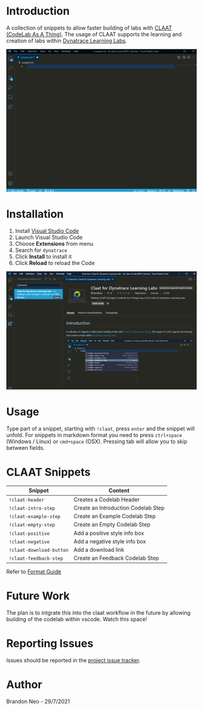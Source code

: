 # Introduction

A collection of snippets to allow faster building of labs with [CLAAT (CodeLab As A Thing)](https://github.com/googlecodelabs/tools). The usage of CLAAT supports the learning and creation of labs within [Dynatrace Learning Labs](https://dynatrace-apac.github.io/).

![Overview Preview](https://github.com/Dynatrace-APAC/dt-claat-vscode/raw/main/img/claat.gif)

# Installation

1. Install [Visual Studio Code](https://code.visualstudio.com)
2. Launch Visual Studio Code
3. Choose **Extensions** from menu
4. Search for `dynatrace`
5. Click **Install** to install it
6. Click **Reload** to reload the Code

![VS Code Extension](https://github.com/Dynatrace-APAC/dt-claat-vscode/raw/main/img/marketplace-extension.png)

# Usage

Type part of a snippet, starting with `!claat`, press `enter` and the snippet will unfold. For snippets in markdown format you need to press `ctrl+space` (Windows / Linux) or `cmd+space` (OSX).  Pressing tab will allow you to skip between fields. 

# CLAAT Snippets

| Snippet | Content |
| ------- | ------- |
| `!claat-header` | Creates a Codelab Header |
| `!claat-intro-step` | Create an Introduction Codelab Step |
| `!claat-example-step` | Create an Example Codelab Step |
| `!claat-empty-step` | Create an Empty Codelab Step |
| `!claat-positive` | Add a positive style info box |
| `!claat-negative` | Add a negative style info box |
| `!claat-download-button` | Add a download link |
| `!claat-feedback-step` | Create an Feedback Codelab Step |

Refer to [Format Guide](https://github.com/Dynatrace-APAC/dynatrace-apac.github.io/blob/master/workshops/README.md)

# Future Work

The plan is to intgrate this into the claat workflow in the future by allowing building of the codelab within vscode.  Watch this space!

# Reporting Issues

Issues should be reported in the [project issue tracker](https://github.com/Dynatrace-APAC/dt-claat-vscode/issues).

# Author

Brandon Neo - 29/7/2021
